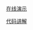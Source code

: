 [在线演示](https://Himmelbleu.gitee.io/web-learning/03.examples/%E6%A0%91%E5%BD%A2%E6%8E%A7%E4%BB%B6/index.html)

[代码讲解](https://www.cnblogs.com/Himmelbleu#/p/16299786)
